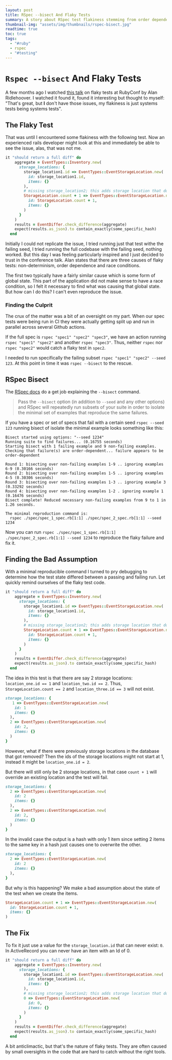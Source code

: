 ```yaml
---
layout: post
title: RSpec --bisect And Flaky Tests
summary: A story about RSpec test flakiness stemming from order dependent issues and using RSpec `--bisect` to diagnose the issue.
thumbnail-img: "assets/img/thumbnails/rspec-bisect.jpg"
readtime: true
toc: true
tags:
  - "#ruby"
  - rspec
  - "#testing"
---
```


# `Rspec --bisect` And Flaky Tests

A few months ago I watched [this talk](https://www.youtube.com/watch?v=zsGloAjneX0) on flaky tests at RubyConf by Alan Ridlehoover. I watched it found it, found it interesting but thought to myself: "That's great, but **I** don't have those issues, my flakiness is just systems tests being systems tests".

## The Flaky Test

That was until I encountered some flakiness with the following test. Now an experienced rails developer might look at this and immediately be able to see the issue, alas, that was not me.

```rb
it "should return a full diff" do
    aggregate = EventTypes::Inventory.new(
      storage_locations: {
        storage_location1.id => EventTypes::EventStorageLocation.new(
          id: storage_location1.id,
          items: {}
        ),
        # missing storage_location2; this adds storage location that doesn't exist
        StorageLocation.count + 1 => EventTypes::EventStorageLocation.new(
          id: StorageLocation.count + 1,
          items: {}
        )
      }
    )
    results = EventDiffer.check_difference(aggregate)
    expect(results.as_json).to contain_exactly(some_specific_hash)
  end
```

Initially I could not replicate the issue, I tried running just that test withe the failing seed, I tried running the full codebase with the failing seed, nothing worked. But this day I was feeling particularly inspired and I just decided to trust in the conference talk. Alan states that there are three causes of flaky tests: non-determinism, order dependence and race conditions.

The first two typically have a fairly similar cause which is some form of global state. This part of the application did not make sense to have a race condition, so I felt it necessary to find what was causing that global state. But how can I do this? I can't even reproduce the issue.

### Finding the Culprit

The crux of the matter was a bit of an oversight on my part. When our spec tests were being run in CI they were actually getting split up and run in parallel across several Github actions.

If the full spec is `rspec "spec1" "spec2" "spec3"`, we have an action running `rspec "spec1" "spec2"` and another `rspec "spec3"`. Thus, neither `rspec` nor `rspec "spec2"` would catch a flaky test in `spec2`.

I needed to run specifically the failing subset `rspec "spec1" "spec2" --seed 123`. At this point in time it was `rspec --bisect` to the rescue.

## RSpec Bisect

The [RSpec docs](https://rspec.info/features/3-12/rspec-core/command-line/bisect/) do a get job explaining the `--bisect` command.

> Pass the `--bisect` option (in addition to `--seed` and any other options) and RSpec will repeatedly run subsets of your suite in order to isolate the minimal set of examples that reproduce the same failures.

If you have a spec or set of specs that fail with a certain seed `rspec --seed 123` running bisect of isolate the minimal example looks something like this:

```console
Bisect started using options: "--seed 1234"
Running suite to find failures... (0.16755 seconds)
Starting bisect with 1 failing example and 9 non-failing examples.
Checking that failure(s) are order-dependent... failure appears to be order-dependent

Round 1: bisecting over non-failing examples 1-9 .. ignoring examples 6-9 (0.30166 seconds)
Round 2: bisecting over non-failing examples 1-5 .. ignoring examples 4-5 (0.30306 seconds)
Round 3: bisecting over non-failing examples 1-3 .. ignoring example 3 (0.33292 seconds)
Round 4: bisecting over non-failing examples 1-2 . ignoring example 1 (0.16476 seconds)
Bisect complete! Reduced necessary non-failing examples from 9 to 1 in 1.26 seconds.

The minimal reproduction command is:
  rspec ./spec/spec_1_spec.rb[1:1] ./spec/spec_2_spec.rb[1:1] --seed 1234
```

Now you can run `rspec ./spec/spec_1_spec.rb[1:1] ./spec/spec_2_spec.rb[1:1] --seed 1234` to reproduce the flaky failure and fix it.

## Finding the Bad Assumption

With a minimal reproducible command I turned to pry debugging to determine how the test state differed between a passing and failing run. Let quickly remind ourselves of the flaky test code.

```rb
it "should return a full diff" do
    aggregate = EventTypes::Inventory.new(
      storage_locations: {
        storage_location1.id => EventTypes::EventStorageLocation.new(
          id: storage_location1.id,
          items: {}
        ),
        # missing storage_location2; this adds storage location that doesn't exist
        StorageLocation.count + 1 => EventTypes::EventStorageLocation.new(
          id: StorageLocation.count + 1,
          items: {}
        )
      }
    )
    results = EventDiffer.check_difference(aggregate)
    expect(results.as_json).to contain_exactly(some_specific_hash)
  end
```

The idea in this test is that there are say 2 storage locations: `location_one.id == 1` and `location_two.id == 2`. Thus, `StorageLocation.count == 2` and `location_three.id == 3` will not exist.

```rb
storage_locations: {
   1 => EventTypes::EventStorageLocation.new(
    id: 1
    items: {}
  ),
  2 => EventTypes::EventStorageLocation.new(
    id: 2,
    items: {}
  )
}
```

However, what if there were previously storage locations in the database that got removed? Then the ids of the storage locations might not start at 1, instead it might be `location_one.id = 2`.

But there will still only be 2 storage locations, in that case `count + 1` will override an existing location and the test will fail.

```rb
storage_locations: {
  2 => EventTypes::EventStorageLocation.new(
    id: 2
    items: {}
  ),
  2 => EventTypes::EventStorageLocation.new(
    id: 2,
    items: {}
  )
}
```

In the invalid case the output is a hash with only 1 item since setting 2 items to the same key in a hash just causes one to overwrite the other.

```rb
storage_locations: {
  2 => EventTypes::EventStorageLocation.new(
    id: 2
    items: {}
  ),
}
```

But why is this happening? We make a bad assumption about the state of the test when we create the items.

```rb
StorageLocation.count + 1 => EventTypes::EventStorageLocation.new(
  id: StorageLocation.count + 1,
  items: {}
)
```

## The Fix

To fix it just use a value for the `storage_location.id` that can never exist: `0`. In ActiveRecord you can never have an item with an Id of 0.

```rb
it "should return a full diff" do
    aggregate = EventTypes::Inventory.new(
      storage_locations: {
        storage_location1.id => EventTypes::EventStorageLocation.new(
          id: storage_location1.id,
          items: {}
        ),
        # missing storage_location2; this adds storage location that doesn't exist
        0 => EventTypes::EventStorageLocation.new(
          id: 0,
          items: {}
        )
      }
    )
    results = EventDiffer.check_difference(aggregate)
    expect(results.as_json).to contain_exactly(some_specific_hash)
  end
```

A bit anticlimactic, but that's the nature of flaky tests. They are often caused by small oversights in the code that are hard to catch without the right tools.
